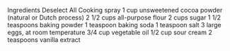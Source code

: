 Ingredients Deselect All Cooking spray 1 cup unsweetened cocoa powder (natural or Dutch process) 2 1/2 cups all-purpose flour 2 cups sugar 1 1/2 teaspoons baking powder 1 teaspoon baking soda 1 teaspoon salt 3 large eggs, at room temperature 3/4 cup vegetable oil 1/2 cup sour cream 2 teaspoons vanilla extract
